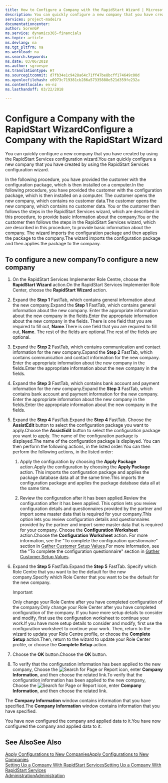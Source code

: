 ```yaml
---
title: How to Configure a Company with the RapidStart Wizard | Microsoft Docs
description: You can quickly configure a new company that you have created by using the RapidStart Services configuration wizard.
services: project-madeira
documentationcenter: 
author: SorenGP
ms.service: dynamics365-financials
ms.topic: article
ms.devlang: na
ms.tgt_pltfrm: na
ms.workload: na
ms.search.keywords: 
ms.date: 03/06/2018
ms.author: sgroespe
ms.translationtype: HT
ms.sourcegitcommit: d7fb34e1c9428a64c71ff47be8bcff174649c00d
ms.openlocfilehash: e0973c719381cb286a57335888e521d359fe232a
ms.contentlocale: en-nz
ms.lasthandoff: 03/22/2018

---
```

# <a name="configure-a-company-with-the-rapidstart-wizard"></a><span data-ttu-id="6f67d-103">Configure a Company with the RapidStart Wizard</span><span class="sxs-lookup"><span data-stu-id="6f67d-103">Configure a Company with the RapidStart Wizard</span></span>
<span data-ttu-id="6f67d-104">You can quickly configure a new company that you have created by using the RapidStart Services configuration wizard.</span><span class="sxs-lookup"><span data-stu-id="6f67d-104">You can quickly configure a new company that you have created by using the RapidStart Services configuration wizard.</span></span>

<span data-ttu-id="6f67d-105">In the following procedure, you have provided the customer with the configuration package, which is then installed on a computer.</span><span class="sxs-lookup"><span data-stu-id="6f67d-105">In the following procedure, you have provided the customer with the configuration package, which is then installed on a computer.</span></span> <span data-ttu-id="6f67d-106">The customer opens the new company, which contains no customer data.</span><span class="sxs-lookup"><span data-stu-id="6f67d-106">The customer opens the new company, which contains no customer data.</span></span> <span data-ttu-id="6f67d-107">You or the customer then follows the steps in the RapidStart Services wizard, which are described in this procedure, to provide basic information about the company.</span><span class="sxs-lookup"><span data-stu-id="6f67d-107">You or the customer then follows the steps in the RapidStart Services wizard, which are described in this procedure, to provide basic information about the company.</span></span> <span data-ttu-id="6f67d-108">The wizard imports the configuration package and then applies the package to the company.</span><span class="sxs-lookup"><span data-stu-id="6f67d-108">The wizard imports the configuration package and then applies the package to the company.</span></span>  

## <a name="to-configure-a-new-company"></a><span data-ttu-id="6f67d-109">To configure a new company</span><span class="sxs-lookup"><span data-stu-id="6f67d-109">To configure a new company</span></span>  
1. <span data-ttu-id="6f67d-110">On the RapidStart Services Implementer Role Centre, choose the **RapidStart Wizard** action.</span><span class="sxs-lookup"><span data-stu-id="6f67d-110">On the RapidStart Services Implementer Role Center, choose the **RapidStart Wizard** action.</span></span>  
2. <span data-ttu-id="6f67d-111">Expand the **Step 1** FastTab, which contains general information about the new company.</span><span class="sxs-lookup"><span data-stu-id="6f67d-111">Expand the **Step 1** FastTab, which contains general information about the new company.</span></span> <span data-ttu-id="6f67d-112">Enter the appropriate information about the new company in the fields.</span><span class="sxs-lookup"><span data-stu-id="6f67d-112">Enter the appropriate information about the new company in the fields.</span></span> <span data-ttu-id="6f67d-113">There is one field that you are required to fill out, **Name**.</span><span class="sxs-lookup"><span data-stu-id="6f67d-113">There is one field that you are required to fill out, **Name**.</span></span> <span data-ttu-id="6f67d-114">The rest of the fields are optional.</span><span class="sxs-lookup"><span data-stu-id="6f67d-114">The rest of the fields are optional.</span></span>  
3. <span data-ttu-id="6f67d-115">Expand the **Step 2** FastTab, which contains communication and contact information for the new company.</span><span class="sxs-lookup"><span data-stu-id="6f67d-115">Expand the **Step 2** FastTab, which contains communication and contact information for the new company.</span></span> <span data-ttu-id="6f67d-116">Enter the appropriate information about the new company in the fields.</span><span class="sxs-lookup"><span data-stu-id="6f67d-116">Enter the appropriate information about the new company in the fields.</span></span>
4. <span data-ttu-id="6f67d-117">Expand the **Step 3** FastTab, which contains bank account and payment information for the new company.</span><span class="sxs-lookup"><span data-stu-id="6f67d-117">Expand the **Step 3** FastTab, which contains bank account and payment information for the new company.</span></span> <span data-ttu-id="6f67d-118">Enter the appropriate information about the new company in the fields.</span><span class="sxs-lookup"><span data-stu-id="6f67d-118">Enter the appropriate information about the new company in the fields.</span></span>  
5. <span data-ttu-id="6f67d-119">Expand the **Step 4** FastTab.</span><span class="sxs-lookup"><span data-stu-id="6f67d-119">Expand the **Step 4** FastTab.</span></span> <span data-ttu-id="6f67d-120">Choose the **AssistEdit** button to select the configuration package you want to apply.</span><span class="sxs-lookup"><span data-stu-id="6f67d-120">Choose the **AssistEdit** button to select the configuration package you want to apply.</span></span> <span data-ttu-id="6f67d-121">The name of the configuration package is displayed.</span><span class="sxs-lookup"><span data-stu-id="6f67d-121">The name of the configuration package is displayed.</span></span> <span data-ttu-id="6f67d-122">You can then perform the following actions, in the listed order:</span><span class="sxs-lookup"><span data-stu-id="6f67d-122">You can then perform the following actions, in the listed order:</span></span>  

    1. <span data-ttu-id="6f67d-123">Apply the configuration by choosing the **Apply Package** action.</span><span class="sxs-lookup"><span data-stu-id="6f67d-123">Apply the configuration by choosing the **Apply Package** action.</span></span> <span data-ttu-id="6f67d-124">This imports the configuration package and applies the package database data all at the same time.</span><span class="sxs-lookup"><span data-stu-id="6f67d-124">This imports the configuration package and applies the package database data all at the same time.</span></span>  

    2. <span data-ttu-id="6f67d-125">Review the configuration after it has been applied.</span><span class="sxs-lookup"><span data-stu-id="6f67d-125">Review the configuration after it has been applied.</span></span> <span data-ttu-id="6f67d-126">This option lets you review configuration details and questionnaires provided by the partner and import some master data that is required for your company.</span><span class="sxs-lookup"><span data-stu-id="6f67d-126">This option lets you review configuration details and questionnaires provided by the partner and import some master data that is required for your company.</span></span> <span data-ttu-id="6f67d-127">Choose the **Configuration Worksheet** action.</span><span class="sxs-lookup"><span data-stu-id="6f67d-127">Choose the **Configuration Worksheet** action.</span></span> <span data-ttu-id="6f67d-128">For more information, see the "To complete the configuration questionnaire" section in [Gather Customer Setup Values](admin-gather-customer-setup-values.md).</span><span class="sxs-lookup"><span data-stu-id="6f67d-128">For more information, see the "To complete the configuration questionnaire" section in [Gather Customer Setup Values](admin-gather-customer-setup-values.md).</span></span>  

6. <span data-ttu-id="6f67d-129">Expand the **Step 5** FastTab.</span><span class="sxs-lookup"><span data-stu-id="6f67d-129">Expand the **Step 5** FastTab.</span></span> <span data-ttu-id="6f67d-130">Specify which Role Centre that you want to be the default for the new company.</span><span class="sxs-lookup"><span data-stu-id="6f67d-130">Specify which Role Center that you want to be the default for the new company.</span></span>  

    > [!IMPORTANT]  
    >  <span data-ttu-id="6f67d-131">Only change your Role Centre after you have completed configuration of the company.</span><span class="sxs-lookup"><span data-stu-id="6f67d-131">Only change your Role Center after you have completed configuration of the company.</span></span> <span data-ttu-id="6f67d-132">If you have more setup details to consider and modify, first use the configuration worksheet to continue your work.</span><span class="sxs-lookup"><span data-stu-id="6f67d-132">If you have more setup details to consider and modify, first use the configuration worksheet to continue your work.</span></span> <span data-ttu-id="6f67d-133">Then, return to the wizard to update your Role Centre profile, or choose the **Complete Setup** action.</span><span class="sxs-lookup"><span data-stu-id="6f67d-133">Then, return to the wizard to update your Role Center profile, or choose the **Complete Setup** action.</span></span>

7. <span data-ttu-id="6f67d-134">Choose the **OK** button.</span><span class="sxs-lookup"><span data-stu-id="6f67d-134">Choose the **OK** button.</span></span>  
8. <span data-ttu-id="6f67d-135">To verify that the configuration information has been applied to the new company, Choose the ![Search for Page or Report](media/ui-search/search_small.png "Search for Page or Report icon") icon, enter **Company Information**, and then choose the related link.</span><span class="sxs-lookup"><span data-stu-id="6f67d-135">To verify that the configuration information has been applied to the new company, Choose the ![Search for Page or Report](media/ui-search/search_small.png "Search for Page or Report icon") icon, enter **Company Information**, and then choose the related link.</span></span>

<span data-ttu-id="6f67d-136">The **Company Information** window contains information that you have specified.</span><span class="sxs-lookup"><span data-stu-id="6f67d-136">The **Company Information** window contains information that you have specified.</span></span>   

<span data-ttu-id="6f67d-137">You have now configured the company and applied data to it.</span><span class="sxs-lookup"><span data-stu-id="6f67d-137">You have now configured the company and applied data to it.</span></span>  

## <a name="see-also"></a><span data-ttu-id="6f67d-138">See Also</span><span class="sxs-lookup"><span data-stu-id="6f67d-138">See Also</span></span>  
[<span data-ttu-id="6f67d-139">Apply Configurations to New Companies</span><span class="sxs-lookup"><span data-stu-id="6f67d-139">Apply Configurations to New Companies</span></span>](admin-apply-configuration-to-new-companies.md)  
[<span data-ttu-id="6f67d-140">Setting Up a Company With RapidStart Services</span><span class="sxs-lookup"><span data-stu-id="6f67d-140">Setting Up a Company With RapidStart Services</span></span>](admin-set-up-a-company-with-rapidstart.md)  
[<span data-ttu-id="6f67d-141">Administration</span><span class="sxs-lookup"><span data-stu-id="6f67d-141">Administration</span></span>](admin-setup-and-administration.md)

